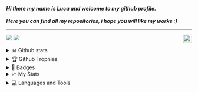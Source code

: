 ***Hi there my name is Luca and welcome to my github profile.***
<br><br>
***Here you can find all my repositories, i hope you will like my works :)***
<hr>
<p align = "left">
  <img src = "https://komarev.com/ghpvc/?username=skidqs&color=blue" height="23px" align = "right">
  <img src = "https://img.shields.io/github/followers/skidqs">
  <img src = "https://img.shields.io/github/stars/skidqs">
</p>
<details>
  <summary>📊 Github stats</summary>
  <hr>
<p align = "center">
<img src = "https://github-readme-stats.vercel.app/api?username=skidqs&show_icons=true&theme=radical" width= "433px">
<img src= "https://github-readme-stats.vercel.app/api/top-langs/?username=skidqsi&layout=compact&theme=radical&langs_count=8">
<br>
<br>
<img src = "https://github-readme-streak-stats.herokuapp.com/?user=skidqs&theme=radical&hide_border=false">
</p>
</details>
<details>
  <summary>🏆 Github Trophies</summary>
  <hr>
<p align = "center">
<img src = "https://github-profile-trophy.vercel.app/?username=skidqs&theme=radical&row=2&column=3">
</p>
</details>
<details>
  <summary>💠 Badges</summary>
  <hr>
<p align = "center">
<a href = "https://www.credly.com/badges/e39e3365-e89f-4da6-ab09-3fe2e10a3ff8"><img src = "https://images.credly.com/size/340x340/images/242902b5-f527-42ad-865e-977c9e1b5b58/image.png" height = "100px" width = "auto"></a>
<a href = "https://www.credly.com/badges/6648b2e8-bbab-4a81-9678-ffb8db47d177"><img src = "https://images.credly.com/size/340x340/images/af8c6b4e-fc31-47c4-8dcb-eb7a2065dc5b/I2CS__1_.png"  height = "100px" width = "auto"></a>
<a href = "https://www.credly.com/badges/bfdf8298-70ab-4fc0-9cb1-496c9cb2cb6a"><img src = "https://images.credly.com/size/340x340/images/f9f3c533-9b5a-47eb-8a3e-5734663116c0/image.png" height = "100px" width = "auto"></a>
</p>
</details>
<details>
  <summary>📈 My Stats</summary>
  <hr>
  <p align = "center">
<img src = "https://github-profile-summary-cards.vercel.app/api/cards/repos-per-language?username=skidqs&theme=radical" width = "280px">
<img src = "https://github-profile-summary-cards.vercel.app/api/cards/most-commit-language?username=skidqs&theme=radical" width = "280px">
<br>
<img src = "https://github-profile-summary-cards.vercel.app/api/cards/stats?username=skidqs&theme=radical" width = "280px">
<img src = "https://github-profile-summary-cards.vercel.app/api/cards/productive-time?username=skidqs&theme=radical&utcOffset=2" width = "280px">
</p>
</details>
<details>
  <summary>💻 Languages and Tools</summary>
  <hr>
    <p align = "center">
        <img src = "https://img.shields.io/badge/html5-%23E34F26.svg?style=for-the-badge&logo=html5&logoColor=white">
        <img src = "https://img.shields.io/badge/css3-%231572B6.svg?style=for-the-badge&logo=css3&logoColor=white">
        <img src = "https://img.shields.io/badge/python-3670A0?style=for-the-badge&logo=python&logoColor=ffdd54">
        <img src = "https://img.shields.io/badge/php-%23777BB4.svg?style=for-the-badge&logo=php&logoColor=white">
        <img src = "https://img.shields.io/badge/c-%2300599C.svg?style=for-the-badge&logo=c&logoColor=white">
        <img src = "https://img.shields.io/badge/c++-%2300599C.svg?style=for-the-badge&logo=c%2B%2B&logoColor=white">
        <br>
        <img src = "https://img.shields.io/badge/shell_script-%23121011.svg?style=for-the-badge&logo=gnu-bash&logoColor=white">
        <img src = "https://img.shields.io/badge/javascript-%23323330.svg?style=for-the-badge&logo=javascript&logoColor=%23F7DF1E">
        <img src = "https://img.shields.io/badge/PowerShell-%235391FE.svg?style=for-the-badge&logo=powershell&logoColor=white">
        <img src = "https://img.shields.io/badge/Linux-FCC624?style=for-the-badge&logo=linux&logoColor=black">
        </p>
  </summary>
</details>
